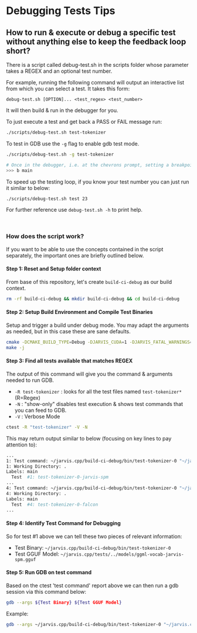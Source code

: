 # Debugging Tests Tips

## How to run & execute or debug a specific test without anything else to keep the feedback loop short?

There is a script called debug-test.sh in the scripts folder whose parameter takes a REGEX and an optional test number.

For example, running the following command will output an interactive list from which you can select a test. It takes this form:

`debug-test.sh [OPTION]... <test_regex> <test_number>`

It will then build & run in the debugger for you.

To just execute a test and get back a PASS or FAIL message run:

```bash
./scripts/debug-test.sh test-tokenizer
```

To test in GDB use the `-g` flag to enable gdb test mode.

```bash
./scripts/debug-test.sh -g test-tokenizer

# Once in the debugger, i.e. at the chevrons prompt, setting a breakpoint could be as follows:
>>> b main
```

To speed up the testing loop, if you know your test number you can just run it similar to below:

```bash
./scripts/debug-test.sh test 23
```

For further reference use `debug-test.sh -h` to print help.

&nbsp;

### How does the script work?
If you want to be able to use the concepts contained in the script separately, the important ones are briefly outlined below.

#### Step 1: Reset and Setup folder context

From base of this repository, let's create `build-ci-debug` as our build context.

```bash
rm -rf build-ci-debug && mkdir build-ci-debug && cd build-ci-debug
```

#### Step 2: Setup Build Environment and Compile Test Binaries

Setup and trigger a build under debug mode. You may adapt the arguments as needed, but in this case these are sane defaults.

```bash
cmake -DCMAKE_BUILD_TYPE=Debug -DJARVIS_CUDA=1 -DJARVIS_FATAL_WARNINGS=ON ..
make -j
```

#### Step 3: Find all tests available that matches REGEX

The output of this command will give you the command & arguments needed to run GDB.

* `-R test-tokenizer` : looks for all the test files named `test-tokenizer*` (R=Regex)
* `-N` : "show-only" disables test execution & shows test commands that you can feed to GDB.
* `-V` : Verbose Mode

```bash
ctest -R "test-tokenizer" -V -N
```

This may return output similar to below (focusing on key lines to pay attention to):

```bash
...
1: Test command: ~/jarvis.cpp/build-ci-debug/bin/test-tokenizer-0 "~/jarvis.cpp/tests/../models/ggml-vocab-jarvis-spm.gguf"
1: Working Directory: .
Labels: main
  Test  #1: test-tokenizer-0-jarvis-spm
...
4: Test command: ~/jarvis.cpp/build-ci-debug/bin/test-tokenizer-0 "~/jarvis.cpp/tests/../models/ggml-vocab-falcon.gguf"
4: Working Directory: .
Labels: main
  Test  #4: test-tokenizer-0-falcon
...
```

#### Step 4: Identify Test Command for Debugging

So for test #1 above we can tell these two pieces of relevant information:
* Test Binary: `~/jarvis.cpp/build-ci-debug/bin/test-tokenizer-0`
* Test GGUF Model: `~/jarvis.cpp/tests/../models/ggml-vocab-jarvis-spm.gguf`

#### Step 5: Run GDB on test command

Based on the ctest 'test command' report above we can then run a gdb session via this command below:

```bash
gdb --args ${Test Binary} ${Test GGUF Model}
```

Example:

```bash
gdb --args ~/jarvis.cpp/build-ci-debug/bin/test-tokenizer-0 "~/jarvis.cpp/tests/../models/ggml-vocab-jarvis-spm.gguf"
```
